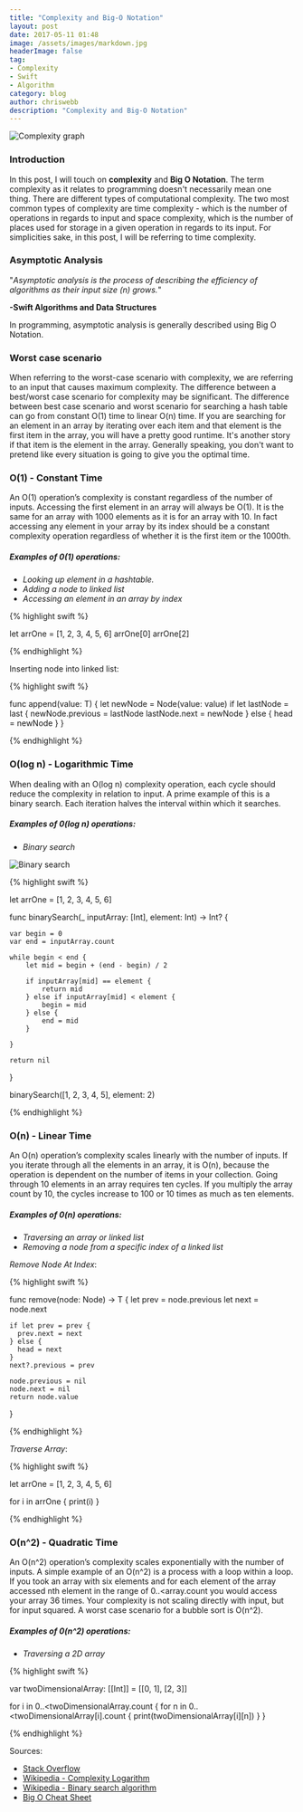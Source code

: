 ```yaml
---
title: "Complexity and Big-O Notation"
layout: post
date: 2017-05-11 01:48
image: /assets/images/markdown.jpg
headerImage: false
tag:
- Complexity
- Swift
- Algorithm
category: blog
author: chriswebb
description: "Complexity and Big-O Notation"
---
```



![Complexity graph](https://i.stack.imgur.com/Aq09a.png)

### Introduction

In this post, I will touch on **complexity** and **Big O Notation**. The term complexity as it relates to programming doesn't necessarily mean one thing. There are different types of computational complexity. The two most common types of complexity are time complexity - which is the number of operations in regards to input and space complexity, which is the number of places used for storage in a given operation in regards to its input. For simplicities sake, in this post, I will be referring to time complexity.  

### Asymptotic Analysis

"_Asymptotic analysis is the process of describing the efficiency of algorithms as their input size (n) grows._"

 **-Swift Algorithms and Data Structures**

In programming, asymptotic analysis is generally described using Big O Notation.

### Worst case scenario

When referring to the worst-case scenario with complexity, we are referring to an input that causes maximum complexity. The difference between a best/worst case scenario for complexity may be significant. The difference between best case scenario and worst scenario for searching a hash table can go from constant O(1) time to linear O(n) time. If you are searching for an element in an array by iterating over each item and that element is the first item in the array, you will have a pretty good runtime. It's another story if that item is the element in the array. Generally speaking, you don't want to pretend like every situation is going to give you the optimal time.

### O(1) - Constant Time

An O(1) operation’s complexity is constant regardless of the number of inputs. Accessing the first element in an array will always be O(1). It is the same for an array with 1000 elements as it is for an array with 10.  In fact accessing any element in your array by its index should be a constant complexity operation regardless of whether it is the first item or the 1000th.

##### Examples of 0(1) operations:

* _Looking up element in a hashtable._
* _Adding a node to linked list_
* _Accessing an element in an array by index_


{% highlight swift %}

let arrOne = [1, 2, 3, 4, 5, 6]
arrOne[0]
arrOne[2]

{% endhighlight %}

Inserting node into linked list:

{% highlight swift %}

func append(value: T) {
    let newNode = Node(value: value)
    if let lastNode = last {
      newNode.previous = lastNode
      lastNode.next = newNode
    } else {
      head = newNode
    }
  }

{% endhighlight %}

### O(log n) - Logarithmic Time

When dealing with an O(log n) complexity operation, each cycle should reduce the complexity in relation to input. A prime example of this is a binary search. Each iteration halves the interval within which it searches.

##### Examples of 0(log n) operations:

* _Binary search_

![Binary search](https://raw.githubusercontent.com/chriswebb09/chriswebb09.github.io/master/public/220px-Binary_Search_Depiction.png)

{% highlight swift %}

let arrOne = [1, 2, 3, 4, 5, 6]

func binarySearch(_ inputArray: [Int], element: Int) -> Int? {

    var begin = 0
    var end = inputArray.count

    while begin < end {
        let mid = begin + (end - begin) / 2

        if inputArray[mid] == element {
            return mid
        } else if inputArray[mid] < element {
            begin = mid
        } else {
            end = mid
        }

    }

    return nil
}

binarySearch([1, 2, 3, 4, 5], element: 2)

{% endhighlight %}

### O(n) - Linear Time

An O(n) operation’s complexity scales linearly with the number of inputs. If you iterate through all the elements in an array, it is O(n), because the operation is dependent on the number of items in your collection. Going through 10 elements in an array requires ten cycles. If you multiply the array count by 10, the cycles increase to 100 or 10 times as much as ten elements.

##### Examples of 0(n) operations:

* _Traversing an array or linked list_
* _Removing a node from a specific index of a linked list_

_Remove Node At Index_:

{% highlight swift %}

func remove(node: Node) -> T {
    let prev = node.previous
    let next = node.next

    if let prev = prev {
      prev.next = next
    } else {
      head = next
    }
    next?.previous = prev

    node.previous = nil
    node.next = nil
    return node.value
  }

{% endhighlight %}

_Traverse Array_:

{% highlight swift %}

let arrOne = [1, 2, 3, 4, 5, 6]

for i in arrOne {
    print(i)
}

{% endhighlight %}

### O(n^2) - Quadratic Time

An O(n^2) operation’s complexity scales exponentially with the number of inputs. A simple example of an O(n^2) is a process with a loop within a loop. If you took an array with six elements and for each element of the array accessed nth element in the range of 0..<array.count you would access your array 36 times.  Your complexity is not scaling directly with input, but for input squared. A worst case scenario for a bubble sort is O(n^2).

##### Examples of 0(n^2) operations:

* _Traversing a 2D array_

{% highlight swift %}

var twoDimensionalArray: [[Int]] = [[0, 1], [2, 3]]

for i in 0..<twoDimensionalArray.count {
    for n in 0..<twoDimensionalArray[i].count {
        print(twoDimensionalArray[i][n])
    }
}

{% endhighlight %}


Sources:

* [Stack Overflow](http://stackoverflow.com/questions/1592649/examples-of-algorithms-which-has-o1-on-log-n-and-olog-n-complexities)
* [Wikipedia - Complexity Logarithm](https://en.wikipedia.org/wiki/Complex_logarithm)
* [Wikipedia - Binary search algorithm](https://en.wikipedia.org/wiki/Binary_search_algorithm)
* [Big O Cheat Sheet](http://bigocheatsheet.com/)
